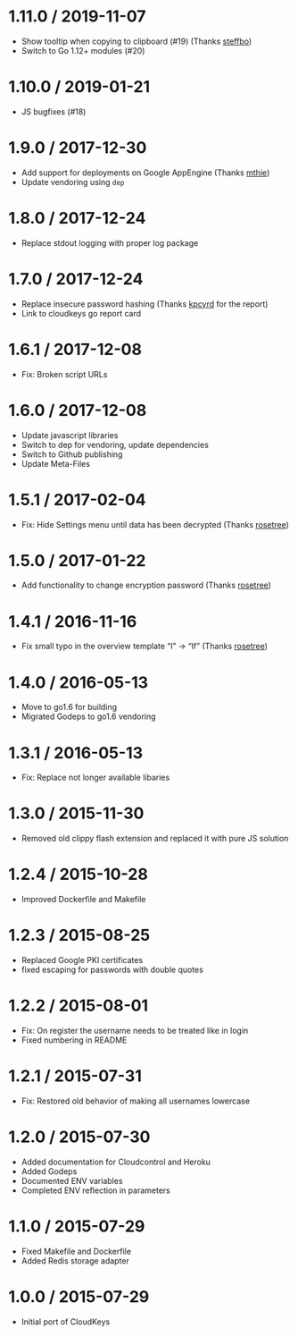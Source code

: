# 1.11.0 / 2019-11-07

  * Show tooltip when copying to clipboard (#19) (Thanks [steffbo](https://github.com/steffbo))
  * Switch to Go 1.12+ modules (#20)

# 1.10.0 / 2019-01-21

  * JS bugfixes (#18)

# 1.9.0 / 2017-12-30

  * Add support for deployments on Google AppEngine (Thanks [mthie](https://github.com/mthie))
  * Update vendoring using `dep`

# 1.8.0 / 2017-12-24

  * Replace stdout logging with proper log package

# 1.7.0 / 2017-12-24

  * Replace insecure password hashing (Thanks [kpcyrd](https://github.com/kpcyrd) for the report)
  * Link to cloudkeys go report card

# 1.6.1 / 2017-12-08

  * Fix: Broken script URLs

# 1.6.0 / 2017-12-08

  * Update javascript libraries
  * Switch to dep for vendoring, update dependencies
  * Switch to Github publishing
  * Update Meta-Files

# 1.5.1 / 2017-02-04

  * Fix: Hide Settings menu until data has been decrypted (Thanks [rosetree](https://github.com/rosetree))

# 1.5.0 / 2017-01-22

  * Add functionality to change encryption password (Thanks [rosetree](https://github.com/rosetree))

# 1.4.1 / 2016-11-16

  * Fix small typo  in the overview template “I” → “If” (Thanks [rosetree](https://github.com/rosetree))

# 1.4.0 / 2016-05-13

  * Move to go1.6 for building
  * Migrated Godeps to go1.6 vendoring

# 1.3.1 / 2016-05-13

  * Fix: Replace not longer available libaries


1.3.0 / 2015-11-30
==================

  * Removed old clippy flash extension and replaced it with pure JS solution

1.2.4 / 2015-10-28
==================

  * Improved Dockerfile and Makefile

1.2.3 / 2015-08-25
==================

  * Replaced Google PKI certificates
  * fixed escaping for passwords with double quotes

1.2.2 / 2015-08-01
==================

  * Fix: On register the username needs to be treated like in login
  * Fixed numbering in README

1.2.1 / 2015-07-31
==================

  * Fix: Restored old behavior of making all usernames lowercase

1.2.0 / 2015-07-30
==================

  * Added documentation for Cloudcontrol and Heroku
  * Added Godeps
  * Documented ENV variables
  * Completed ENV reflection in parameters

1.1.0 / 2015-07-29
==================

  * Fixed Makefile and Dockerfile
  * Added Redis storage adapter

1.0.0 / 2015-07-29
==================

  * Initial port of CloudKeys
